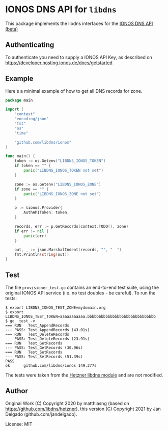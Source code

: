 # IONOS DNS API for `libdns`

This package implements the libdns interfaces for the [IONOS DNS
API (beta)](https://developer.hosting.ionos.de/docs/dns)

## Authenticating

To authenticate you need to supply a IONOS API Key, as described on
https://developer.hosting.ionos.de/docs/getstarted

## Example

Here's a minimal example of how to get all DNS records for zone.

```go
package main

import (
	"context"
	"encoding/json"
	"fmt"
	"os"
	"time"

	"github.com/libdns/ionos"
)

func main() {
	token := os.Getenv("LIBDNS_IONOS_TOKEN")
	if token == "" {
		panic("LIBDNS_IONOS_TOKEN not set")
	}

	zone := os.Getenv("LIBDNS_IONOS_ZONE")
	if zone == "" {
		panic("LIBDNS_IONOS_ZONE not set")
	}

	p := &ionos.Provider{
		AuthAPIToken: token,
	}

	records, err := p.GetRecords(context.TODO(), zone)
	if err != nil {
		panic(err)
	}

	out, _ := json.MarshalIndent(records, "", "  ")
	fmt.Println(string(out))
}
```

## Test

The file `provisioner_test.go` contains an end-to-end test suite, using the
original IONOS API service (i.e. no test doubles - be careful). To run the
tests:

```console
$ export LIBDNS_IONOS_TEST_ZONE=mydomain.org
$ export LIBDNS_IONOS_TEST_TOKEN=aaaaaaaaaaa.bbbbbbbbbbbbbbbbbbbbbbbbbbbbbb
$ go  test -v
=== RUN   Test_AppendRecords
--- PASS: Test_AppendRecords (43.01s)
=== RUN   Test_DeleteRecords
--- PASS: Test_DeleteRecords (23.91s)
=== RUN   Test_GetRecords
--- PASS: Test_GetRecords (30.96s)
=== RUN   Test_SetRecords
--- PASS: Test_SetRecords (51.39s)
PASS
ok  	github.com/libdns/ionos	149.277s
```

The tests were taken from the [Hetzner libdns
module](https://github.com/libdns/hetzner) and are not modified.

## Author

Original Work (C) Copyright 2020 by matthiasng (based on https://github.com/libdns/hetzner),
this version (C) Copyright 2021 by Jan Delgado (github.com/jandelgado).

License: MIT

